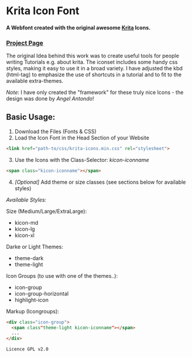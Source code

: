 Krita Icon Font
===============

#### A Webfont created with the original awesome [Krita](https://krita.org/) Icons.

### [Project Page](https://vascoalexander.github.io/krita-icon-font/)

The original Idea behind this work was to create useful tools for people writing Tutorials e.g. about krita. The iconset includes some handy css styles, making it easy to use it in a broad variety. I have adjusted the kbd (html-tag) to emphasize the use of shortcuts in a tutorial and to fit to the available extra-themes.

*Note*: I have only created the "framework" for these truly nice Icons - the design was done by _Angel Antondo_!

## Basic Usage:

1. Download the Files (Fonts & CSS)
2. Load the Icon Font in the Head Section of your Website

 ```html
 <link href="path-to/css/krita-icons.min.css" rel="stylesheet">
 ```
 
3. Use the Icons with the Class-Selector: _kicon-iconname_

 ```html
 <span class="kicon-iconname"></span>
 ```

4. *[Optional]* Add theme or size classes (see sections below for available styles)

_Available Styles:_

Size (Medium/Large/ExtraLarge):

- kicon-md
- kicon-lg
- kicon-xl

Darke or Light Themes:

- theme-dark
- theme-light

Icon Groups (to use with one of the themes..):

- icon-group
- icon-group-horizontal
- highlight-icon

Markup (Icongroups):

```html
<div class="icon-group">
  <span class"theme-light kicon-iconname"></span>
  ...
</div>

Licence GPL v2.0
